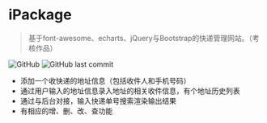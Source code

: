 # iPackage
> 基于font-awesome、echarts、jQuery与Bootstrap的快递管理网站。（考核作品）

![GitHub](https://img.shields.io/github/license/LeUKi/iPackage)
![GitHub last commit](https://img.shields.io/github/last-commit/LeUKi/iPackage)
- 添加一个收快递的地址信息（包括收件人和手机号码）
- 通过用户输入的地址信息录入地址的相关收件信息，有个地址历史列表
- 通过与后台对接，输入快递单号搜索渲染输出结果
- 有相应的增、删、改、查功能
